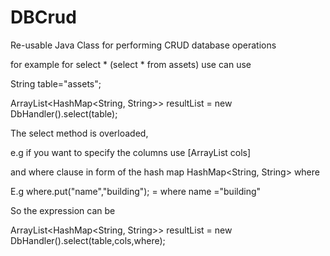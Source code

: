 # DBCrud
Re-usable Java Class for performing CRUD database operations

for example for select * (select * from assets) use can use 

String table="assets";

ArrayList<HashMap<String, String>> resultList = new DbHandler().select(table);

The select method is overloaded,

e.g if you want to specify the columns use [ArrayList<String> cols]

and where clause in form of the hash map HashMap<String, String> where

E.g where.put("name","building"); = where name ="building"


So the expression can be 

ArrayList<HashMap<String, String>> resultList = new DbHandler().select(table,cols,where);
